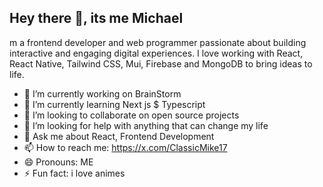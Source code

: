 ## Hey there 👋, its me Michael 


m a frontend developer and web programmer passionate about building interactive and engaging digital experiences. I love working with React, React Native, Tailwind CSS, Mui, Firebase and MongoDB to bring ideas to life.


- 🔭 I’m currently working on BrainStorm
- 🌱 I’m currently learning Next js $ Typescript
- 👯 I’m looking to collaborate on open source projects
- 🤔 I’m looking for help with anything that can change my life
- 💬 Ask me about React, Frontend Development
- 📫 How to reach me: https://x.com/ClassicMike17
- 😄 Pronouns: ME
- ⚡ Fun fact: i love animes

